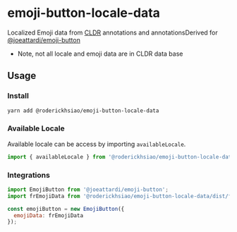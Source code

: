 # emoji-button-locale-data
Localized Emoji data from [CLDR](https://github.com/unicode-org/cldr) annotations and annotationsDerived for [@joeattardi/emoji-button](https://github.com/joeattardi/emoji-button)

* Note, not all locale and emoji data are in CLDR data base

## Usage

### Install

```bash
yarn add @roderickhsiao/emoji-button-locale-data
```

### Available Locale

Available locale can be access by importing `availableLocale`.

```js
import { availableLocale } from '@roderickhsiao/emoji-button-locale-data'; // Array of locale
```

### Integrations

```js
import EmojiButton from '@joeattardi/emoji-button';
import frEmojiData from '@roderickhsiao/emoji-button-locale-data/dist/fr';

const emojiButton = new EmojiButton({
  emojiData: frEmojiData
});
```

